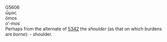 <body>
  <p>G5606<br>  ὦμος  <br> ōmos  <br><i>o‘-mos </i><br>Perhaps from the alternate of <a href="g5342.htm">5342</a>  the <i>shoulder</i> (as that on which burdens are <i>borne</i>): - shoulder.<br></p>
 </body>